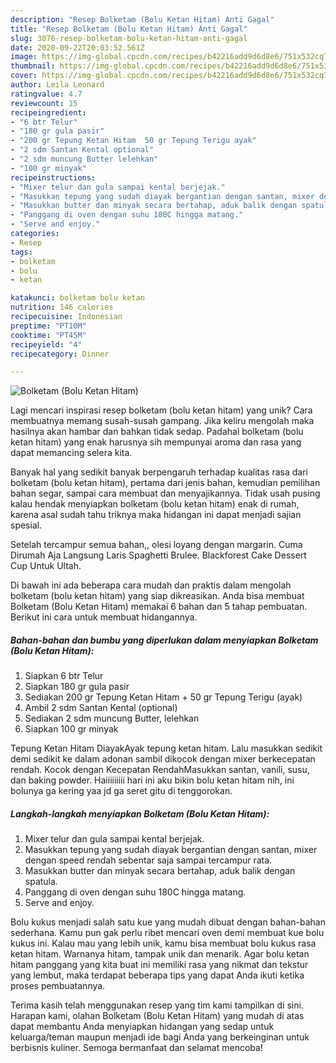 ```yaml
---
description: "Resep Bolketam (Bolu Ketan Hitam) Anti Gagal"
title: "Resep Bolketam (Bolu Ketan Hitam) Anti Gagal"
slug: 3076-resep-bolketam-bolu-ketan-hitam-anti-gagal
date: 2020-09-22T20:03:52.561Z
image: https://img-global.cpcdn.com/recipes/b42216add9d6d8e6/751x532cq70/bolketam-bolu-ketan-hitam-foto-resep-utama.jpg
thumbnail: https://img-global.cpcdn.com/recipes/b42216add9d6d8e6/751x532cq70/bolketam-bolu-ketan-hitam-foto-resep-utama.jpg
cover: https://img-global.cpcdn.com/recipes/b42216add9d6d8e6/751x532cq70/bolketam-bolu-ketan-hitam-foto-resep-utama.jpg
author: Leila Leonard
ratingvalue: 4.7
reviewcount: 15
recipeingredient:
- "6 btr Telur"
- "180 gr gula pasir"
- "200 gr Tepung Ketan Hitam  50 gr Tepung Terigu ayak"
- "2 sdm Santan Kental optional"
- "2 sdm muncung Butter lelehkan"
- "100 gr minyak"
recipeinstructions:
- "Mixer telur dan gula sampai kental berjejak."
- "Masukkan tepung yang sudah diayak bergantian dengan santan, mixer dengan speed rendah sebentar saja sampai tercampur rata."
- "Masukkan butter dan minyak secara bertahap, aduk balik dengan spatula."
- "Panggang di oven dengan suhu 180C hingga matang."
- "Serve and enjoy."
categories:
- Resep
tags:
- bolketam
- bolu
- ketan

katakunci: bolketam bolu ketan 
nutrition: 146 calories
recipecuisine: Indonesian
preptime: "PT10M"
cooktime: "PT45M"
recipeyield: "4"
recipecategory: Dinner

---
```



![Bolketam (Bolu Ketan Hitam)](https://img-global.cpcdn.com/recipes/b42216add9d6d8e6/751x532cq70/bolketam-bolu-ketan-hitam-foto-resep-utama.jpg)

Lagi mencari inspirasi resep bolketam (bolu ketan hitam) yang unik? Cara membuatnya memang susah-susah gampang. Jika keliru mengolah maka hasilnya akan hambar dan bahkan tidak sedap. Padahal bolketam (bolu ketan hitam) yang enak harusnya sih mempunyai aroma dan rasa yang dapat memancing selera kita.

Banyak hal yang sedikit banyak berpengaruh terhadap kualitas rasa dari bolketam (bolu ketan hitam), pertama dari jenis bahan, kemudian pemilihan bahan segar, sampai cara membuat dan menyajikannya. Tidak usah pusing kalau hendak menyiapkan bolketam (bolu ketan hitam) enak di rumah, karena asal sudah tahu triknya maka hidangan ini dapat menjadi sajian spesial.

Setelah tercampur semua bahan,, olesi loyang dengan margarin. Cuma Dirumah Aja Langsung Laris Spaghetti Brulee. Blackforest Cake Dessert Cup Untuk Ultah.


Di bawah ini ada beberapa cara mudah dan praktis dalam mengolah bolketam (bolu ketan hitam) yang siap dikreasikan. Anda bisa membuat Bolketam (Bolu Ketan Hitam) memakai 6 bahan dan 5 tahap pembuatan. Berikut ini cara untuk membuat hidangannya.

<!--inarticleads1-->

##### Bahan-bahan dan bumbu yang diperlukan dalam menyiapkan Bolketam (Bolu Ketan Hitam):

1. Siapkan 6 btr Telur
1. Siapkan 180 gr gula pasir
1. Sediakan 200 gr Tepung Ketan Hitam + 50 gr Tepung Terigu (ayak)
1. Ambil 2 sdm Santan Kental (optional)
1. Sediakan 2 sdm muncung Butter, lelehkan
1. Siapkan 100 gr minyak


Tepung Ketan Hitam DiayakAyak tepung ketan hitam. Lalu masukkan sedikit demi sedikit ke dalam adonan sambil dikocok dengan mixer berkecepatan rendah. Kocok dengan Kecepatan RendahMasukkan santan, vanili, susu, dan baking powder. Haiiiiiiiii hari ini aku bikin bolu ketan hitam nih, ini bolunya ga kering yaa jd ga seret gitu di tenggorokan. 

<!--inarticleads2-->

##### Langkah-langkah menyiapkan Bolketam (Bolu Ketan Hitam):

1. Mixer telur dan gula sampai kental berjejak.
1. Masukkan tepung yang sudah diayak bergantian dengan santan, mixer dengan speed rendah sebentar saja sampai tercampur rata.
1. Masukkan butter dan minyak secara bertahap, aduk balik dengan spatula.
1. Panggang di oven dengan suhu 180C hingga matang.
1. Serve and enjoy.


Bolu kukus menjadi salah satu kue yang mudah dibuat dengan bahan-bahan sederhana. Kamu pun gak perlu ribet mencari oven demi membuat kue bolu kukus ini. Kalau mau yang lebih unik, kamu bisa membuat bolu kukus rasa ketan hitam. Warnanya hitam, tampak unik dan menarik. Agar bolu ketan hitam panggang yang kita buat ini memiliki rasa yang nikmat dan tekstur yang lembut, maka terdapat beberapa tips yang dapat Anda ikuti ketika proses pembuatannya. 

Terima kasih telah menggunakan resep yang tim kami tampilkan di sini. Harapan kami, olahan Bolketam (Bolu Ketan Hitam) yang mudah di atas dapat membantu Anda menyiapkan hidangan yang sedap untuk keluarga/teman maupun menjadi ide bagi Anda yang berkeinginan untuk berbisnis kuliner. Semoga bermanfaat dan selamat mencoba!
